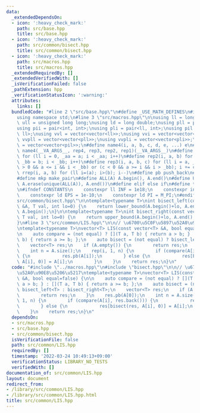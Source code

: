 ```yaml
---
data:
  _extendedDependsOn:
  - icon: ':heavy_check_mark:'
    path: src/base.hpp
    title: src/base.hpp
  - icon: ':heavy_check_mark:'
    path: src/common/bisect.hpp
    title: src/common/bisect.hpp
  - icon: ':heavy_check_mark:'
    path: src/macros.hpp
    title: src/macros.hpp
  _extendedRequiredBy: []
  _extendedVerifiedWith: []
  _isVerificationFailed: false
  _pathExtension: hpp
  _verificationStatusIcon: ':warning:'
  attributes:
    links: []
  bundledCode: "#line 2 \"src/base.hpp\"\n#define _USE_MATH_DEFINES\n#include <bits/stdc++.h>\n\
    using namespace std;\n#line 3 \"src/macros.hpp\"\n\nusing ll = long long;\nusing\
    \ ull = unsigned long long;\nusing ld = long double;\nusing pll = pair<ll, ll>;\n\
    using pii = pair<int, int>;\nusing pli = pair<ll, int>;\nusing pil = pair<int,\
    \ ll>;\nusing vvl = vector<vector<ll>>;\nusing vvi = vector<vector<int>>;\nusing\
    \ vvpll = vector<vector<pll>>;\nusing vvpli = vector<vector<pli>>;\nusing vvpil\
    \ = vector<vector<pil>>;\n#define name4(i, a, b, c, d, e, ...) e\n#define rep(...)\
    \ name4(__VA_ARGS__, rep4, rep3, rep2, rep1)(__VA_ARGS__)\n#define rep1(i, a)\
    \ for (ll i = 0, _aa = a; i < _aa; i++)\n#define rep2(i, a, b) for (ll i = a,\
    \ _bb = b; i < _bb; i++)\n#define rep3(i, a, b, c) for (ll i = a, _bb = b; (c\
    \ > 0 && a <= i && i < _bb) or (c < 0 && a >= i && i > _bb); i += c)\n#define\
    \ rrep(i, a, b) for (ll i=(a); i>(b); i--)\n#define pb push_back\n#define eb emplace_back\n\
    #define mkp make_pair\n#define ALL(A) A.begin(), A.end()\n#define UNIQUE(A) sort(ALL(A)),\
    \ A.erase(unique(ALL(A)), A.end())\n#define elif else if\n#define tostr to_string\n\
    \n#ifndef CONSTANTS\n    constexpr ll INF = 1e18;\n    constexpr int MOD = 1000000007;\n\
    \    constexpr ld EPS = 1e-10;\n    constexpr ld PI = M_PI;\n#endif\n#line 3 \"\
    src/common/bisect.hpp\"\n\ntemplate<typename T>\nint bisect_left(const vector<T>\
    \ &A, T val, int lo=0) {\n    return lower_bound(A.begin()+lo, A.end(), val) -\
    \ A.begin();\n}\n\ntemplate<typename T>\nint bisect_right(const vector<T> &A,\
    \ T val, int lo=0) {\n    return upper_bound(A.begin()+lo, A.end(), val) - A.begin();\n\
    }\n#line 3 \"src/common/LIS.hpp\"\n\n// \u6700\u5C0F\u5897\u52A0\u90E8\u5206\u5217\
    \ntemplate<typename T>\nvector<T> LIS(const vector<T> &A, bool equal=false) {\n\
    \n    auto compare = (not equal) ? [](T a, T b) { return a > b; } : [](T a, T\
    \ b) { return a >= b; };\n    auto bisect = (not equal) ? bisect_left<T> : bisect_right<T>;\n\
    \    vector<T> res;\n    if (A.empty()) {\n        return res;\n    }\n    res.pb(A[0]);\n\
    \    int n = A.size();\n    rep(i, 1, n) {\n        if (compare(A[i], res.back()))\
    \ {\n            res.pb(A[i]);\n        } else {\n            res[bisect(res,\
    \ A[i], 0)] = A[i];\n        }\n    }\n    return res;\n}\n"
  code: "#include \"../macros.hpp\"\n#include \"bisect.hpp\"\n\n// \u6700\u5C0F\u5897\
    \u52A0\u90E8\u5206\u5217\ntemplate<typename T>\nvector<T> LIS(const vector<T>\
    \ &A, bool equal=false) {\n\n    auto compare = (not equal) ? [](T a, T b) { return\
    \ a > b; } : [](T a, T b) { return a >= b; };\n    auto bisect = (not equal) ?\
    \ bisect_left<T> : bisect_right<T>;\n    vector<T> res;\n    if (A.empty()) {\n\
    \        return res;\n    }\n    res.pb(A[0]);\n    int n = A.size();\n    rep(i,\
    \ 1, n) {\n        if (compare(A[i], res.back())) {\n            res.pb(A[i]);\n\
    \        } else {\n            res[bisect(res, A[i], 0)] = A[i];\n        }\n\
    \    }\n    return res;\n}\n"
  dependsOn:
  - src/macros.hpp
  - src/base.hpp
  - src/common/bisect.hpp
  isVerificationFile: false
  path: src/common/LIS.hpp
  requiredBy: []
  timestamp: '2022-03-24 10:49:13+09:00'
  verificationStatus: LIBRARY_NO_TESTS
  verifiedWith: []
documentation_of: src/common/LIS.hpp
layout: document
redirect_from:
- /library/src/common/LIS.hpp
- /library/src/common/LIS.hpp.html
title: src/common/LIS.hpp
---
```

